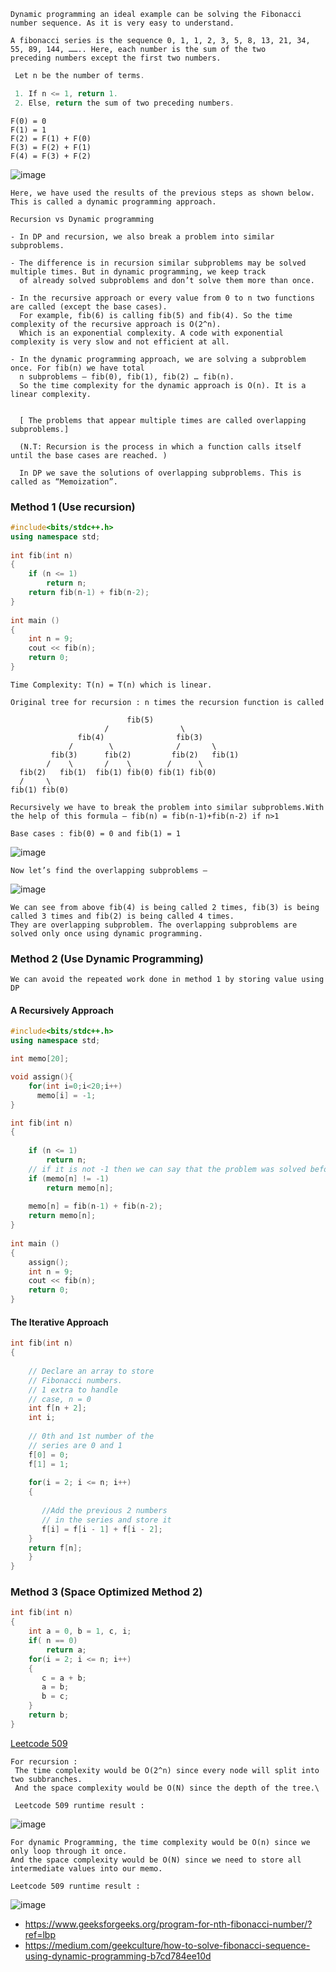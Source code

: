 ```
Dynamic programming an ideal example can be solving the Fibonacci number sequence. As it is very easy to understand.

A fibonacci series is the sequence 0, 1, 1, 2, 3, 5, 8, 13, 21, 34, 55, 89, 144, …….. Here, each number is the sum of the two 
preceding numbers except the first two numbers.
```
```c++
 Let n be the number of terms.

 1. If n <= 1, return 1.
 2. Else, return the sum of two preceding numbers.
```
```
F(0) = 0
F(1) = 1
F(2) = F(1) + F(0)
F(3) = F(2) + F(1)
F(4) = F(3) + F(2)
```
![image](https://user-images.githubusercontent.com/59710234/171693526-caebb745-859c-4e67-86f8-48a5906edf54.png)
```
Here, we have used the results of the previous steps as shown below. This is called a dynamic programming approach.
```
```
Recursion vs Dynamic programming

- In DP and recursion, we also break a problem into similar subproblems.

- The difference is in recursion similar subproblems may be solved multiple times. But in dynamic programming, we keep track
  of already solved subproblems and don’t solve them more than once.
  
- In the recursive approach or every value from 0 to n two functions are called (except the base cases). 
  For example, fib(6) is calling fib(5) and fib(4). So the time complexity of the recursive approach is O(2^n). 
  Which is an exponential complexity. A code with exponential complexity is very slow and not efficient at all.
  
- In the dynamic programming approach, we are solving a subproblem once. For fib(n) we have total 
  n subproblems — fib(0), fib(1), fib(2) … fib(n).
  So the time complexity for the dynamic approach is O(n). It is a linear complexity. 
  
  
  [ The problems that appear multiple times are called overlapping subproblems.]
  
  (N.T: Recursion is the process in which a function calls itself until the base cases are reached. )
  
  In DP we save the solutions of overlapping subproblems. This is called as “Memoization”.
```
### Method 1 (Use recursion) 
```c++
#include<bits/stdc++.h>
using namespace std;
 
int fib(int n)
{
    if (n <= 1)
        return n;
    return fib(n-1) + fib(n-2);
}
 
int main ()
{
    int n = 9;
    cout << fib(n);
    return 0;
}
```
```
Time Complexity: T(n) = T(n) which is linear. 

Original tree for recursion : n times the recursion function is called

                          fib(5)   
                     /                \
               fib(4)                fib(3)   
             /        \              /       \ 
         fib(3)      fib(2)         fib(2)   fib(1)
        /    \       /    \        /      \
  fib(2)   fib(1)  fib(1) fib(0) fib(1) fib(0)
  /     \
fib(1) fib(0)
```
```
Recursively we have to break the problem into similar subproblems.With the help of this formula — fib(n) = fib(n-1)+fib(n-2) if n>1
 
Base cases : fib(0) = 0 and fib(1) = 1
```
![image](https://user-images.githubusercontent.com/59710234/171721832-0bbeda51-9807-4938-8ecf-143d49b5bfa7.png)

```
Now let’s find the overlapping subproblems —
```
![image](https://user-images.githubusercontent.com/59710234/171722568-da5a5b1f-eec7-4a66-9554-5b0ccc75e9c1.png)

```
We can see from above fib(4) is being called 2 times, fib(3) is being called 3 times and fib(2) is being called 4 times. 
They are overlapping subproblem. The overlapping subproblems are solved only once using dynamic programming.
```
### Method 2 (Use Dynamic Programming) 
```
We can avoid the repeated work done in method 1 by storing value using DP
```
#### A Recursively Approach
```c++
#include<bits/stdc++.h>
using namespace std;

int memo[20];

void assign(){
    for(int i=0;i<20;i++)
      memo[i] = -1;
}

int fib(int n)
{
    
    if (n <= 1)
        return n;
    // if it is not -1 then we can say that the problem was solved before.     
    if (memo[n] != -1)
        return memo[n];
        
    memo[n] = fib(n-1) + fib(n-2);
    return memo[n];
}
 
int main ()
{
    assign();
    int n = 9;
    cout << fib(n);
    return 0;
}
```
#### The Iterative  Approach
```c++
int fib(int n)
{
     
    // Declare an array to store
    // Fibonacci numbers.
    // 1 extra to handle
    // case, n = 0
    int f[n + 2];
    int i;
 
    // 0th and 1st number of the
    // series are 0 and 1
    f[0] = 0;
    f[1] = 1;
 
    for(i = 2; i <= n; i++)
    {
         
       //Add the previous 2 numbers
       // in the series and store it
       f[i] = f[i - 1] + f[i - 2];
    }
    return f[n];
    }
}
```
### Method 3 (Space Optimized Method 2) 
```c++
int fib(int n)
{
    int a = 0, b = 1, c, i;
    if( n == 0)
        return a;
    for(i = 2; i <= n; i++)
    {
       c = a + b;
       a = b;
       b = c;
    }
    return b;
}
```

[Leetcode 509](https://leetcode.com/problems/fibonacci-number/)

```
For recursion :
 The time complexity would be O(2^n) since every node will split into two subbranches.
 And the space complexity would be O(N) since the depth of the tree.\
 
 Leetcode 509 runtime result :
```
![image](https://user-images.githubusercontent.com/59710234/171734227-c1d8bfd6-f1cc-40b5-ab86-2a8c768af882.png)

```
For dynamic Programming, the time complexity would be O(n) since we only loop through it once. 
And the space complexity would be O(N) since we need to store all intermediate values into our memo.

Leetcode 509 runtime result :
```
![image](https://user-images.githubusercontent.com/59710234/171734446-eb01fb36-b14a-4f3b-9df6-b619f2c07aac.png)


- https://www.geeksforgeeks.org/program-for-nth-fibonacci-number/?ref=lbp
- https://medium.com/geekculture/how-to-solve-fibonacci-sequence-using-dynamic-programming-b7cd784ee10d
